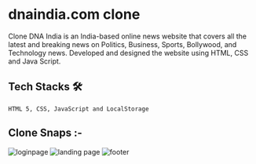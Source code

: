 # dnaindia.com clone
Clone DNA India is an India-based online news website that covers all the latest and breaking news on Politics, Business, Sports, Bollywood, and Technology news.
Developed and designed the website using HTML, CSS and Java Script.

  
  ## Tech Stacks 🛠
    
    HTML 5, CSS, JavaScript and LocalStorage
    
  
  ## Clone Snaps :-
  ![loginpage](https://user-images.githubusercontent.com/50591381/192936886-1e79cad7-0c2c-4a2d-9c4b-b5f607ab14d1.PNG)
  ![landing page](https://user-images.githubusercontent.com/50591381/192936921-8d059a5c-9008-4875-b889-3e9e552c4598.PNG)
  ![footer](https://user-images.githubusercontent.com/50591381/192936927-3daaa54e-5963-4965-8432-3c7b0f91817b.PNG)

 
  

